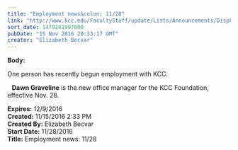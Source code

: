 ```yaml
---
title: "Employment news&colon; 11/28"
link: "http://www.kcc.edu/FacultyStaff/update/Lists/Announcements/DispForm.aspx?ID=2331"
sort_date: 1479241997000
pubDate: "15 Nov 2016 20:33:17 GMT"
creator: "Elizabeth Becvar"
---
```


<div><b>Body:</b> <div class="ExternalClassE21C8F18ACCC481FB1D030B05A91B691"><p>​One person has recently begun employment with KCC.</p>
<p><img src="/FacultyStaff/update/PublishingImages/Dawn_Graveline.jpg" alt="" style="vertical-align:auto;float:left;margin:5px" /><strong>Dawn Graveline</strong> is the new office manager for the KCC Foundation, effective Nov. 28.</p></div></div>
<div><b>Expires:</b> 12/9/2016</div>
<div><b>Created:</b> 11/15/2016 2:33 PM</div>
<div><b>Created By:</b> Elizabeth Becvar</div>
<div><b>Start Date:</b> 11/28/2016</div>
<div><b>Title:</b> Employment news: 11/28</div>
